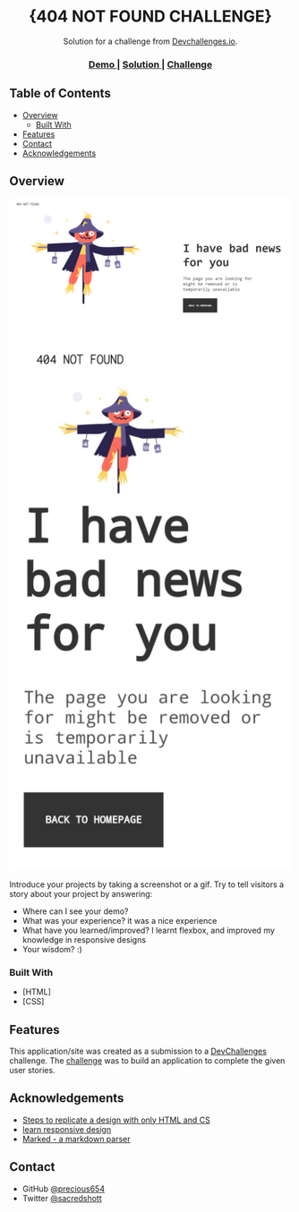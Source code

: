 <!-- Please update value in the {}  -->

<h1 align="center">{404 NOT FOUND CHALLENGE}</h1>

<div align="center">
   Solution for a challenge from  <a href="http://devchallenges.io" target="_blank">Devchallenges.io</a>.
</div>

<div align="center">
  <h3>
    <a href="https://swift-shame.surge.sh">
      Demo
    </a>
    <span> | </span>
    <a href="https://devchallenges.io/solutions/wKMJToEFP7VunlHbZgdG">
      Solution
    </a>
    <span> | </span>
    <a href="https://devchallenges.io/challenges/wBunSb7FPrIepJZAg0sY">
      Challenge
    </a>
  </h3>
</div>

<!-- TABLE OF CONTENTS -->

## Table of Contents

- [Overview](#overview)
  - [Built With](#built-with)
- [Features](#features)
- [Contact](#contact)
- [Acknowledgements](#acknowledgements)

<!-- OVERVIEW -->

## Overview

![screenshot](404-challenge.png)
![screenshot](404-challenge-mobile.jpeg)

Introduce your projects by taking a screenshot or a gif. Try to tell visitors a story about your project by answering:

- Where can I see your demo?
- What was your experience? it was a nice experience
- What have you learned/improved? I learnt flexbox, and improved my knowledge in responsive designs
- Your wisdom? :)

### Built With

<!-- This section should list any major frameworks that you built your project using. Here are a few examples.-->

- [HTML]
- [CSS]


## Features

<!-- List the features of your application or follow the template. Don't share the figma file here :) -->

This application/site was created as a submission to a [DevChallenges](https://devchallenges.io/challenges) challenge. The [challenge](https://devchallenges.io/challenges/wBunSb7FPrIepJZAg0sY) was to build an application to complete the given user stories.


## Acknowledgements

<!-- This section should list any articles or add-ons/plugins that helps you to complete the project. This is optional but it will help you in the future. For exmpale -->

- [Steps to replicate a design with only HTML and CS](https://devchallenges-blogs.web.app/how-to-replicate-design/)
- [learn responsive design](https://web.dev/learn/)
- [Marked - a markdown parser](https://github.com/chjj/marked)

## Contact

- GitHub [@precious654](https://github.com/precious654)
- Twitter [@sacredshott](https://twitter.com/sacredshott)
